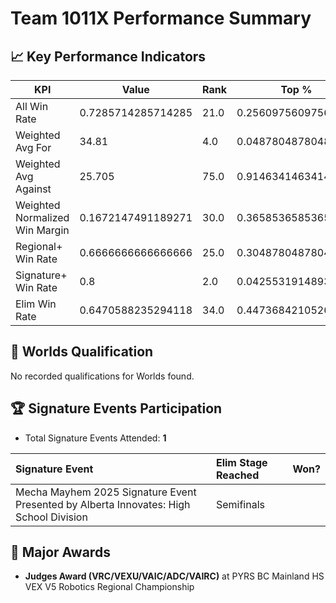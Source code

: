 # Team 1011X Performance Summary

## 📈 Key Performance Indicators
| KPI | Value | Rank | Top % |
| --- | ----- | ---- | ----- |
| All Win Rate | 0.7285714285714285 | 21.0 | 0.25609756097560976 |
| Weighted Avg For | 34.81 | 4.0 | 0.04878048780487805 |
| Weighted Avg Against | 25.705 | 75.0 | 0.9146341463414634 |
| Weighted Normalized Win Margin | 0.1672147491189271 | 30.0 | 0.36585365853658536 |
| Regional+ Win Rate | 0.6666666666666666 | 25.0 | 0.3048780487804878 |
| Signature+ Win Rate | 0.8 | 2.0 | 0.0425531914893617 |
| Elim Win Rate | 0.6470588235294118 | 34.0 | 0.4473684210526316 |


## 🎯 Worlds Qualification
No recorded qualifications for Worlds found.

## 🏆 Signature Events Participation
- Total Signature Events Attended: **1**

| Signature Event | Elim Stage Reached | Won? |
|:----------------|:-------------------|:----|
| Mecha Mayhem 2025 Signature Event Presented by Alberta Innovates: High School Division | Semifinals |  |


## 🥇 Major Awards
- **Judges Award (VRC/VEXU/VAIC/ADC/VAIRC)** at PYRS BC Mainland HS VEX V5 Robotics Regional Championship

